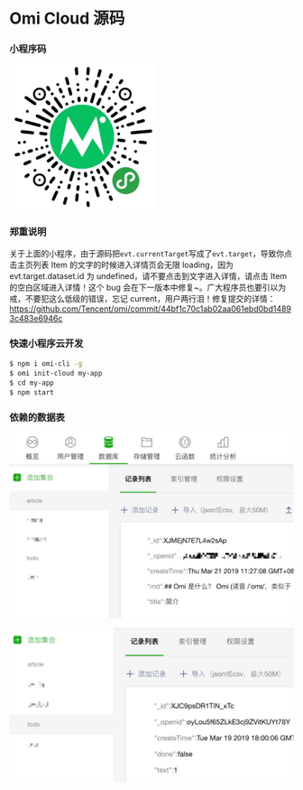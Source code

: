 # Omi Cloud 源码

### 小程序码

![](../../assets/omi-cloud.jpg)

### 郑重说明

关于上面的小程序，由于源码把`evt.currentTarget`写成了`evt.target`，导致你点击主页列表 Item 的文字的时候进入详情页会无限 loading，因为 evt.target.dataset.id 为 undefined，请不要点击到文字进入详情，请点击 Item 的空白区域进入详情！这个 bug 会在下一版本中修复~。广大程序员也要引以为戒，不要犯这么低级的错误，忘记 current，用户两行泪！修复提交的详情：https://github.com/Tencent/omi/commit/44bf1c70c1ab02aa061ebd0bd14893c483e6946c

### 快速小程序云开发

```bash
$ npm i omi-cli -g 
$ omi init-cloud my-app     
$ cd my-app          
$ npm start          
```

### 依赖的数据表

![](../../assets/omi-cloud-db.jpg)


![](../../assets/omi-cloud-db-todo.jpg)